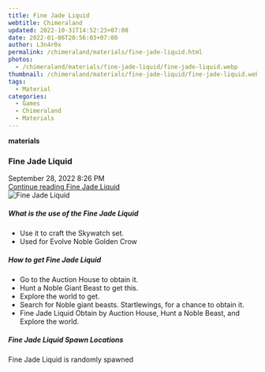 ```yaml
---
title: Fine Jade Liquid
webtitle: Chimeraland
updated: 2022-10-31T14:52:23+07:00
date: 2022-01-06T20:56:03+07:00
author: L3n4r0x
permalink: /chimeraland/materials/fine-jade-liquid.html
photos:
  - /chimeraland/materials/fine-jade-liquid/fine-jade-liquid.webp
thumbnail: /chimeraland/materials/fine-jade-liquid/fine-jade-liquid.webp
tags:
  - Material
categories:
  - Games
  - Chimeraland
  - Materials
---
```


<section id="bootstrap-wrapper"><link rel="stylesheet" href="https://cdn.statically.io/gh/dimaslanjaka/Web-Manajemen/40ac3225/css/bootstrap-4.5-wrapper.css"/><div class="row g-0 border rounded overflow-hidden flex-md-row mb-4 shadow-sm position-relative"><div class="col p-4 d-flex flex-column position-static"><strong class="d-inline-block mb-2 text-success">materials</strong><h3 class="mb-0">Fine Jade Liquid</h3><div class="mb-1 text-muted">September 28, 2022 8:26 PM</div><a href="#" class="stretched-link d-none">Continue reading Fine Jade Liquid</a></div><div class="col-auto d-none d-lg-block"><img src="/chimeraland/materials/fine-jade-liquid/fine-jade-liquid.webp" alt="Fine Jade Liquid"/></div></div><div class="row"><div class="col-lg-6 col-12 mb-2"><div class="card"><div class="card-body"><h5 class="card-title">What is the use of the Fine Jade Liquid</h5><div class="card-text"><ul><li>Use it to craft the Skywatch set.</li><li>Used for Evolve Noble Golden Crow</li></ul></div></div></div></div><div class="col-lg-6 col-12 mb-2"><div class="card"><div class="card-body"><h5 class="card-title">How to get Fine Jade Liquid</h5><div class="card-text"><ul><li>Go to the Auction House to obtain it.</li><li>Hunt a Noble Giant Beast to get this.</li><li>Explore the world to get.</li><li>Search for Noble giant beasts. Startlewings, for a chance to obtain it.</li><li>Fine Jade Liquid Obtain by Auction House, Hunt a Noble Beast, and Explore the world.</li></ul></div></div></div></div><div class="col-12 mb-2"><h5>Fine Jade Liquid Spawn Locations</h5><p>Fine Jade Liquid is randomly spawned</p></div></div></section>